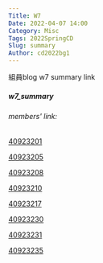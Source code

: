 ```yaml
---
Title: W7
Date: 2022-04-07 14:00
Category: Misc
Tags: 2022SpringCD
Slug: summary
Author: cd2022bg1
---
```


組員blog w7 summary link

<!-- PELICAN_END_SUMMARY -->

<h5>w7_summary</h5>
<h6>members' link:</h6>
<p><a href="https://40923201.github.io/cd2022/blog/w7_summary.html">40923201</a></p>
<p><a href="https://40923205.github.io/cd2022/blog/w7_summary.html">40923205</a></p>
<p><a href="https://nfu40923208.github.io/cd2022/blog/w7_summary.html">40923208</a></p>
<p><a href="https://40923210.github.io/cd2022/blog/w7_summary.html">40923210</a></p>
<p><a href="https://40923217.github.io/cd2022/blog/w7_summary.html">40923217</a></p>
<p><a href="https://40923230.github.io/cd2022/blog/w7_summary.html">40923230</a></p>
<p><a href="https://40923231.github.io/cd2022/blog/w7_summary.html">40923231</a></p>
<p><a href="https://40923235.github.io/cd2022/blog/w7_summary.html">40923235</a></p>